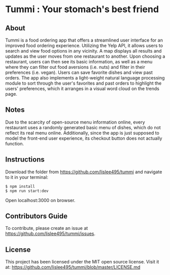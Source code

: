 # Tummi : Your stomach's best friend

## About

Tummi is a food ordering app that offers a streamlined user interface for an improved food ordering experience. Utilizing the Yelp API, it allows users to search and view food options in any vicinity. A map displays all results and updates as the user moves from one restaurant to another. Upon choosing a restaurant, users can then see its basic information, as well as a menu where they can filter out food aversions (i.e. nuts) and filter in their preferences (i.e. vegan). Users can save favorite dishes and view past orders. The app also implements a light-weight natural language processing module to sort through the user's favorites and past orders to highlight the users' preferences, which it arranges in a visual word cloud on the trends page.

## Notes 

Due to the scarcity of open-source menu information online, every restaurant uses a randomly generated basic menu of dishes, which do not reflect its real menu online. Additionally, since the app is just supposed to model the front-end user experience, its checkout button does not actually function. 

## Instructions

Download the folder from https://github.com/lislee495/tummi and navigate to it in your terminal:
```
$ npm install
$ npm run start:dev
```
Open localhost:3000 on browser.

## Contributors Guide

To contribute, please create an issue at https://github.com/lislee495/tummi/issues.

## License

This project has been licensed under the MIT open source license. Visit it at: https://github.com/lislee495/tummi/blob/master/LICENSE.md
